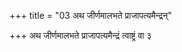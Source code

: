 +++
title = "03 अथ जीर्णमालभते प्राजापत्यमैन्द्रन्"

+++
अथ जीर्णमालभते प्राजापत्यमैन्द्रं त्वाष्ट्रं वा ३
